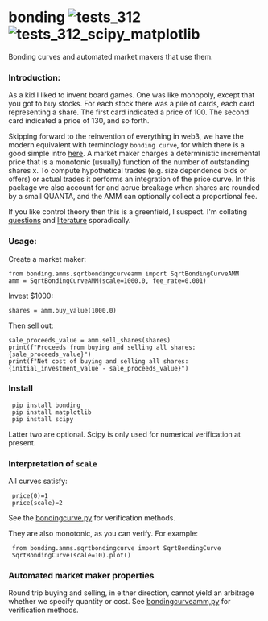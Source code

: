 # bonding   ![tests_312](https://github.com/microprediction/bonding/workflows/tests_312/badge.svg) ![tests_312_scipy_matplotlib](https://github.com/microprediction/bonding/workflows/tests_312_scipy_matplotlib/badge.svg)
Bonding curves and automated market makers that use them. 

### Introduction:
As a kid I liked to invent board games. One was like monopoly, except that you got to buy stocks. For each stock there was a pile of cards, each card representing a share. The first card indicated a price of 100. The second card indicated a price of 130, and so forth. 

Skipping forward to the reinvention of everything in web3, we have the modern equivalent with terminology `bonding curve`, for which there is a good simple intro [here](https://www.linkedin.com/pulse/bonding-curves-new-frontier-decentralized-finance-andrea-dal-mas-4zq3f/). A market maker charges a deterministic incremental price that is a monotonic (usually) function of the number of outstanding shares x. To compute hypothetical trades (e.g. size dependence bids or offers) or actual trades it performs an integration of the price curve. In this package we also account for and acrue breakage when shares are rounded by a small QUANTA, and the AMM can optionally collect a proportional fee. 

If you like control theory then this is a greenfield, I suspect. I'm collating [questions](https://github.com/microprediction/bonding/blob/main/QUESTIONS.md) and [literature](https://github.com/microprediction/bonding/blob/main/LITERATURE.md) sporadically. 


### Usage:

Create a market maker:

    from bonding.amms.sqrtbondingcurveamm import SqrtBondingCurveAMM
    amm = SqrtBondingCurveAMM(scale=1000.0, fee_rate=0.001)

Invest $1000:

    shares = amm.buy_value(1000.0)

Then sell out:
    
    sale_proceeds_value = amm.sell_shares(shares)
    print(f"Proceeds from buying and selling all shares: {sale_proceeds_value}")
    print(f"Net cost of buying and selling all shares: {initial_investment_value - sale_proceeds_value}")


### Install

     pip install bonding
     pip install matplotlib
     pip install scipy 

Latter two are optional. Scipy is only used for numerical verification at present. 


### Interpretation of `scale`
All curves satisfy:

     price(0)=1
     price(scale)=2 

See the [bondingcurve.py](https://github.com/microprediction/bonding/blob/main/bonding/curves/bondingcurve.py) for verification methods. 

They are also monotonic, as you can verify. For example:

     from bonding.amms.sqrtbondingcurve import SqrtBondingCurve
     SqrtBondingCurve(scale=10).plot()

### Automated market maker properties
Round trip buying and selling, in either direction, cannot yield an arbitrage whether we specify quantity or cost. See [bondingcurveamm,py](https://github.com/microprediction/bonding/blob/main/bonding/amms/bondingcurveamm.py) for verification methods. 
